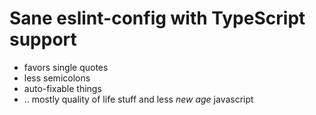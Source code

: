 # Sane eslint-config with TypeScript support

 + favors single quotes
 + less semicolons
 + auto-fixable things
 + .. mostly quality of life stuff and less _new age_ javascript
